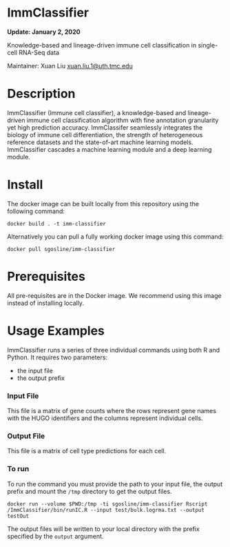 # ImmClassifier

**Update: January 2, 2020**

Knowledge-based and lineage-driven immune cell classification in single-cell RNA-Seq data

Maintainer: Xuan Liu <xuan.liu.1@uth.tmc.edu>

# Description

ImmClassifier (Immune cell classifier), a knowledge-based and lineage-driven immune cell  classification algorithm with fine annotation granularity yet high prediction accuracy. ImmClassifer seamlessly integrates the biology of immune cell differentiation, the strength of heterogeneous reference datasets and the state-of-art machine learning models. ImmClassifier cascades a machine learning module and a deep learning module.

# Install

The docker image can be built locally from this repository using the following command:
```
docker build . -t imm-classifier
```

Alternatively you can pull a fully working docker image using this command:
```
docker pull sgosline/imm-classifier
```

# Prerequisites

All pre-requisites are in the Docker image. We recommend using this image instead of installing locally.

# Usage Examples

ImmClassifier runs a series of three individual commands using both R and Python. It requires two parameters:
- the input file
- the output prefix

### Input File

This file is a matrix of gene counts where the rows represent gene names with the HUGO identifiers and the columns represent individual cells.

### Output File

This file is a matrix of cell type predictions for each cell. 

### To run
To run the command you must provide the path to your input file, the output prefix and mount the `/tmp` directory to get the output files.
```
docker run --volume $PWD:/tmp -ti sgosline/imm-classifier Rscript /ImmClassifier/bin/runIC.R --input test/bulk.logrma.txt --output testOut
```

The output files will be written to your local directory with the prefix specified by the `output` argument.
